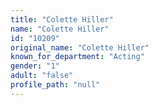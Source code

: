 ```yaml
---
title: "Colette Hiller"
name: "Colette Hiller"
id: "10209"
original_name: "Colette Hiller"
known_for_department: "Acting"
gender: "1"
adult: "false"
profile_path: "null"
---
```

